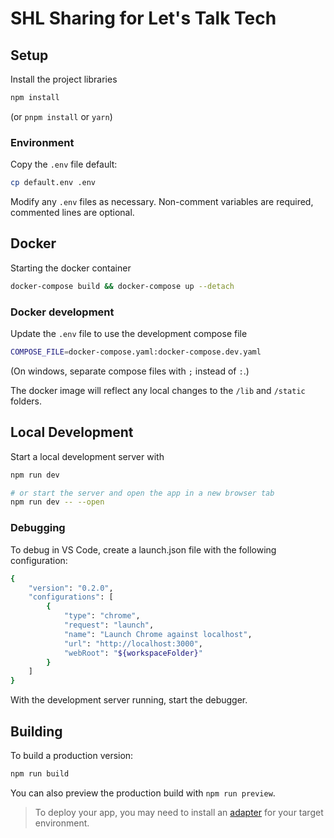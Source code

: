 # SHL Sharing for Let's Talk Tech

## Setup

Install the project libraries

```bash
npm install
```
(or `pnpm install` or `yarn`)

### Environment

Copy the `.env` file default:

```bash
cp default.env .env
```

Modify any `.env` files as necessary. Non-comment variables are required, commented lines are optional.

## Docker

Starting the docker container

```bash
docker-compose build && docker-compose up --detach
```

### Docker development

Update the `.env` file to use the development compose file

```bash
COMPOSE_FILE=docker-compose.yaml:docker-compose.dev.yaml
```
(On windows, separate compose files with `;` instead of `:`.)

The docker image will reflect any local changes to the `/lib` and `/static` folders.

## Local Development

Start a local development server with

```bash
npm run dev

# or start the server and open the app in a new browser tab
npm run dev -- --open
```

### Debugging
To debug in VS Code, create a launch.json file with the following configuration:
```bash
{
    "version": "0.2.0",
    "configurations": [
        {
            "type": "chrome",
            "request": "launch",
            "name": "Launch Chrome against localhost",
            "url": "http://localhost:3000",
            "webRoot": "${workspaceFolder}"
        }
    ]
}
```
With the development server running, start the debugger.

## Building

To build a production version:

```bash
npm run build
```

You can also preview the production build with `npm run preview`.

> To deploy your app, you may need to install an [adapter](https://kit.svelte.dev/docs/adapters) for your target environment.
